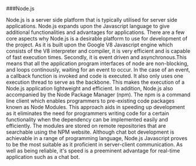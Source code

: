 ###Node.js

Node.js is a server side platform that is typically utilised for server side applications. Node.js expands upon the Javascript language to give additional functionalities and advantages for applications. There are a few core aspects why Node.js is a desirable platform to use for development of the project. As it is built upon the Google V8 Javascript engine which consists of the V8 interpreter and compiler, it is very efficient and is capable of fast execution times. Secondly, it is event driven and asynchronous.This means that all the application program interfaces of node are non-blocking, and loops continously, waiting for an event to occur. In the case of an event, a callback function is invoked and code is executed. It also only uses one execution thread to serve as the backbone. This makes the execution of a Node.js application lightweight and efficient. In addition, Node.js also accompanied by the Node Package Manager (npm). The npm is a command line client which enables programmers to pre-existing code packages known as Node Modules. This approach aids in speeding up development as it eliminates the need for programmers writing code for a certain functionality when the dependency can be implemented easily and efficiently. The modules are stored on remote repositories that are searchable using the NPM website. 
 Although chat bot development is achievable in a range of programming language, Node.js Javascript proves to be the most suitable as it proficient in server-client communication. As well as being reliable, it's speed is a preeminent advantage for real-time application such as a chat bot.
 